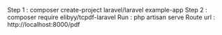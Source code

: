 Step 1 : composer create-project laravel/laravel example-app
Step 2 : composer require elibyy/tcpdf-laravel
Run : php artisan serve
Route url : http://localhost:8000/pdf